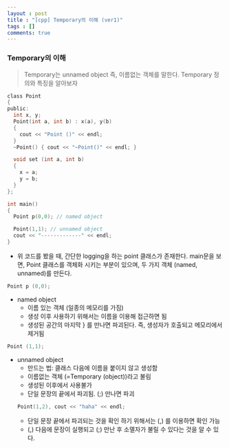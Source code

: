 ```yaml
---
layout : post
title : "[cpp] Temporary의 이해 (ver1)"
tags : []
comments: true
---
```

### Temporary의 이해

> Temporary는 unnamed object 즉, 이름없는 객체를 말한다. Temporary 정의와 특징을 알아보자

```c
class Point
{
public:
  int x, y;
  Point(int a, int b) : x(a), y(b)
  {
    cout << "Point ()" << endl;
  }
  ~Point() { cout << "~Point()" << endl; }

  void set (int a, int b)
  {
    x = a;
    y = b;
  }
};

int main()
{
  Point p(0,0); // named object

  Point(1,1); // unnamed object
  cout << "-------------" << endl;
}
```

- 위 코드를 봤을 때, 간단한 logging을 하는 point 클래스가 존재한다. main문을 보면, Point 클래스를 객체화 시키는 부분이 있으며, 두 가지 객체 (named, unnamed)를 만든다.

```c
Point p (0,0);
```
- named object
  - 이름 있는 객체 (일종의 메모리를 가짐)
  - 생성 이후 사용하기 위해서는 이름을 이용해 접근하면 됨
  - 생성된 공간의 마지막 } 를 만나면 파괴된다. 즉, 생성자가 호출되고 메모리에서 제거됨

```c
Point (1,1);
```
- unnamed object
  - 만드는 법: 클래스 다음에 이름을 붙이지 않고 생성함
  - 이름없는 객체 (=Temporary (object))라고 불림
  - 생성된 이후에서 사용불가
  - 단일 문장의 끝에서 파괴됨. (;) 만나면 파괴
  ```c
  Point(1,2), cout << "haha" << endl;
  ```
  - 단일 문장 끝에서 파괴되는 것을 확인 하기 위해서는 (,) 를 이용하면 확인 가능
  - (,) 다음에 문장이 실행되고 (;) 만난 후 소멸자가 불릴 수 있다는 것을 알 수 있다.






